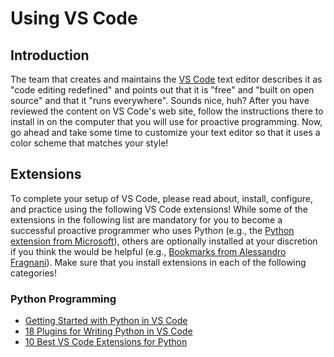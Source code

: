 # Using VS Code

## Introduction

The team that creates and maintains the [VS
Code](https://code.visualstudio.com/) text editor describes it as "code editing
redefined" and points out that it is "free" and "built on open source" and that
it "runs everywhere". Sounds nice, huh? After you have reviewed the content on
VS Code's web site, follow the instructions there to install in on the computer
that you will use for proactive programming. Now, go ahead and take some time to
customize your text editor so that it uses a color scheme that matches your
style!

## Extensions

To complete your setup of VS Code, please read about, install, configure, and
practice using the following VS Code extensions! While some of the extensions in
the following list are mandatory for you to become a successful proactive
programmer who uses Python (e.g., the [Python extension from
Microsoft](https://marketplace.visualstudio.com/items?itemName=ms-python.python)),
others are optionally installed at your discretion if you think the would be
helpful (e.g., [Bookmarks from Alessandro
Fragnani](https://marketplace.visualstudio.com/items?itemName=alefragnani.Bookmarks)).
Make sure that you install extensions in each of the following categories!

### Python Programming

- [Getting Started with Python in VS Code](https://code.visualstudio.com/docs/python/python-tutorial)
- [18 Plugins for Writing Python in VS
  Code](https://switowski.com/blog/18-plugins-for-python-in-vscode)
- [10 Best VS Code Extensions for Python](https://dannys.cloud/10-best-vs-code-extensions-for-python)
